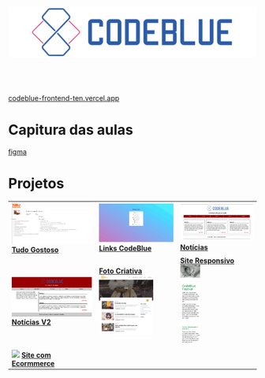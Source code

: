 <h1 align="center">
    <img src="./Imagens/Logos/logo-codeblue.png">
</h1>

<br><br>

<p>
    <a href="https://codeblue-frontend-ten.vercel.app/">codeblue-frontend-ten.vercel.app</a>
</p>

# Capitura das aulas

[figma](https://www.figma.com/file/ewInWc9b4s9FOFaDe5hZ4S/CodeAcamedy?node-id=0%3A1)

# Projetos

<table>
    <tr>
        <td>
            <img width="300" src="./Imagens/projetos/tudo-gostoso.png">
            <a href="https://codeblue-frontend-ten.vercel.app/projetos/cardapio/index.html"><strong>Tudo Gostoso</strong></a>
        </td>
        <td>
            <img width="300"src="./Imagens/projetos/links-codeblue.png">
            <a href="https://codeblue-frontend-ten.vercel.app/projetos/links/index.html"><strong>Links CodeBlue</strong></a>
        </td>
        <td>
            <img width="300" src="./Imagens/projetos/noticias.png">
            <a href="https://codeblue-frontend-ten.vercel.app/projetos/noticias/index.html"><strong>Notícias</strong></a>
        </td>
    </tr>
    <tr>
        <td>
            <img width="300" src="./Imagens/projetos/noticiasv2.png">
            <a href="https://codeblue-frontend-ten.vercel.app/projetos/noticias-v2/index.html"><strong>Notícias V2</strong></a>
        </td>
        <td>
            <a href="https://codeblue-frontend-ten.vercel.app/projetos/foto-criativa/index.html"><strong>Foto Criativa</strong></a>
            <img width="110" src="./Imagens/projetos/foto-criativa.png">
        </td>
        <td>
            <a href="https://codeblue-frontend-ten.vercel.app/projetos/exercicio03/index.html"><strong>Site Responsivo</strong></a>
            <img width="40" src="./Imagens/projetos/responsiver.png">
        </td>
    </tr>
    <tr>
        <td>
            <img height="200" src="./Imagens/projetos/site-com-ecommerce.png">
            <a href="https://codeblue-frontend-ten.vercel.app/projetos/site-com-ecommerce/index.html"><strong>Site com Ecormmerce</strong></a>
        </td>
    </tr>
</table>
